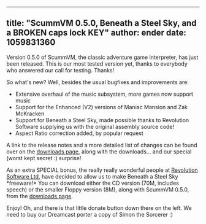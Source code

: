 
---
title: "ScummVM 0.5.0, Beneath a Steel Sky, and a BROKEN caps lock KEY"
author: ender
date: 1059831360
---

Version 0.5.0 of ScummVM, the classic adventure game interpreter, has just been released. This is our most tested version yet, thanks to everybody who answered our call for testing. Thanks!

So what's new? Well, besides the usual bugfixes and improvements are:

*   Extensive overhaul of the music subsystem, more games now support music
*   Support for the Enhanced (V2) versions of Maniac Mansion and Zak McKracken
*   Support for Beneath a Steel Sky, made possible thanks to Revolution Software supplying us with the original assembly source code!
*   Aspect Ratio correction added, by popular request

A link to the release notes and a more detailed list of changes can be found over on the [downloads page](/downloads/), along with the downloads... and our special (worst kept secret :) surprise!

As an extra SPECIAL bonus, the really really wonderful people at [Revolution Software Ltd.](http://www.revgames.com) have decided to allow us to make Beneath a Steel Sky \*freeware!\* You can download either the CD version (70M, includes speech) or the smaller Floppy version (8M), along with ScummVM 0.5.0, from the [downloads page](/downloads/).

Enjoy! Oh, and there is that little donate button down there on the left. We need to buy our Dreamcast porter a copy of Simon the Sorcerer :)
